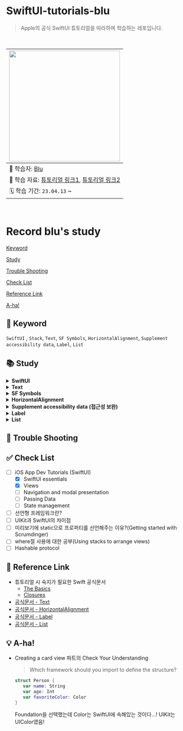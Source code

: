 # SwiftUI-tutorials-blu

> Apple의 공식 SwiftUI 튜토리얼을 따라하며 학습하는 레포입니다.

<br>

|<img src="https://avatars.githubusercontent.com/u/71758542?v=4" width=300>|
|:---|
|💙 학습자: [Blu](https://github.com/calledBlu)|
|🔗 학습 자료: [튜토리얼 링크1](https://developer.apple.com/tutorials/app-dev-training), [튜토리얼 링크2](https://developer.apple.com/tutorials/swiftui)|
|🗓️ 학습 기간: `23.04.13` ~ |

<br>

# Record blu's study

[Keyword](#-keyword)

[Study](#-study)

[Trouble Shooting](#-trouble-shooting)

[Check List](#-check-list)

[Reference Link](#-reference-link)

[A-ha!](#-a-ha-)

## 🔑 Keyword
`SwiftUI` , `Stack`, `Text`, `SF Symbols`, `HorizontalAlignment`, `Supplement accessibility data`, `Label`, `List`

## 📚 Study


<details>
    <summary><b>SwiftUI</b></summary>
<div>
    
- **SwiftUI overview**    
SwiftUI is a **declarative framework** for building apps for any Apple platform. SwiftUI provides a common API that you can use to define an app’s user interface and platform-specific behavior.    
Create apps more quickly and with fewer errors with these key SwiftUI features:    
    - **Declarative syntax**—Define which views appear onscreen - using simple Swift structures.    
    - **A compositional API**—Quickly create and iterate your user interface using built-in views and modifiers. Compose more complex views by combining simpler views.    
    - **A powerful layout system**—Easily arrange views onscreen relative to their parent views and to each other. When existing views and controls don’t suit your needs, you can draw your own.    
    - **Views that reflect app data**—Define a view’s data dependencies, and SwiftUI automatically updates the view when data changes, avoiding errors from invalid view states.    
    - **Automatic accessibility support**—SwiftUI adds basic accessibility that you’ll learn to enhance with minimal effort.    
- **나만의 언어로 정리하는 Swift는**
    - multiplatform app의 레이아웃과 액션을 구성하는 데 사용
    - declarative framework(선언형 프레임워크)
    - UIKit 는 **Event driven** 이라면 SwiftUI는 **Data driven**
    - View를 Customize 하기 위해 **수정자**로 알려진 메서드를 호출, 수정자는 새 View를 반환함, 수정자는 단일 보기에서 여러 개 사용할 수 있으며, 수정자를 연결하기 위해서는 수직으로 쌓으면 됨
- SwiftUI view file의 구조
    - View 프로토콜을 준수하며 View를 반환하는 body 속성의 단일 요구사항
        - View의 콘텐츠, 레이아웃, 동작을 설명
    - 캔버스에 표시할 해당 Viewdml preview를 정의
    
</div>
</details>

<details>
    <summary><b>Text</b></summary>
<div>
    
- `.font()` modifier(수정자)로 텍스트 크기를 조절할 수 있음
</div>
</details>

<details>
    <summary><b>SF Symbols</b></summary>
<div>
    
- System이 SF Symbols의 이미지는 font처럼 취급하여 사용자의 디바이스 설정에 따라 동적으로 확장됨
</div>
</details>

<details>
    <summary><b>HorizontalAlignment</b></summary>
<div>
    
- VStack의 alignment는 HorizontalAlignment 타입
- VStack 정렬의 기본 동작은 **center**이지만 재정의하여 정렬 가능
- 일부 system은 left, right를 사용하지만 SwiftUI는 **leading, trailing 정렬을 사용하여 앱의 현지화를 용이하게 함**
- 직접 지정해주는 방법도 있지만 VStack 선택 후 Attributes inspector에서 Alignment 옵션을 사용하여 정렬을 설정할 수도 있음
</div>
</details>

<details>
    <summary><b>Supplement accessibility data (접근성 보완)</b></summary>
<div>
    
- SwiftUI에는 접근성 기능이 내장되어 있음
- 약간의 추가 작업으로 접근성 지원을 받을 수 있음
- 예) Text view의 문자열 콘텐츠에 자동으로 접근 가능, 하지만 사용자의 접근성 환경을 개선하기 위해 추론된 데이터를 보완해야 할 수 있음
- `.accessibilityAddTraits()`를 사용하면 특성을 추가해서 읽어주는 것, 예시대로 `.isHeader`를 넣으면 사용한 요소와 함께 "heading"이라고 읽어주어 view 의 information architecture를 전달하는 데 도움이 됨
</div>
</details>

<details>
    <summary><b>Label</b></summary>
<div>
    
- 제목이 있는 아이콘으로 구성된 표준 레이블
- 가장 일반적인 것은 아이콘 + 레이블 조합
- `.labelStyle()` 수정자를 통해 타이틀만 보이게, 아이콘만 보이게, 둘 다 보이게 설정할 수 있음
- 기본 스타일을 수정하여 커스터마이징된 레이블 스타일을 만들 수도 있음
- 완전히 새로운 스타일을 만들고 싶은 경우 LabelStyle 프로토콜을 채택 후 LabelStyleConfiguration을 구현하면 됨
- 레이블 그룹에 공통 레이블 스타일을 적용하려면 포함된 뷰 계층 구조에 스타일을 적용하면 됨
    - TrailingIconLabelStyle.swift 파일 참고!
- icon 부분에 SF Symbol과 같은 이미지 대신 programmatically하게 view를 사용하여 레이블을 만드는 것도 가능함    
예) `Circle()` 
</div>
</details>

<details>
    <summary><b>List</b></summary>
<div>

- List를 사용하여 단순히 생성하는 경우 아래와 같은 오류가 발생함
    > Initializer 'init(_:rowContent:)' requires that 'DailyScrum' conform to 'Identifiable'
    > ➜ DailyScrum이 Identifiable을 준수해야 함!!
- 왜 내부에 들어갈 데이터 타입은 Identifiable을 준수해야 할까?
    - List의 정의부는 다음과 같음
        `@MainActor struct List<SelectionValue, Content> where SelectionValue : Hashable, Content : View`
        데이터 타입에 해당하는 SelectionValue가 Hashable을 채택하고 있기 때문!
    - 공식 튜토리얼상 컬렉션의 개별 item을 식별하는 방법이 필요하기 때문! 튜토리얼에는 모든 테스트 데이터가 다른 이름을 가지고 있으므로 해당 속성을 키 값의 경로로 사용하도록 `id: \.title`으로 설정해줌
- 튜토리얼상 테스트 데이터는 다른 이름을 가지고 있었지만 사용자가 동일한 이름으로 새 데이터를 생성하는 경우 문제가 발생함!
    - 사용자가 생성한 콘텐츠로 작업하기 위해 SelectionValue가 ID를 전달하는 identifiable 프로토콜을 준수할 수 있음
    - identifiable은 채택하면 엔티티에 대한 안정적인 식별자를 제공하기 위한 id 프로퍼티를 요구함
    - UUID()를 데이터 모델의 초기화자에 사용하면 매개변수의 기본값을 정의하기 위해 초기화자나 함수를 호출할 때 해당 매개변수를 생략할 수 있음
    
</div>
</details>
    


## 🏀 Trouble Shooting

## ✅ Check List
- [ ] iOS App Dev Tutorials (SwiftUI)
    - [x] SwiftUI essentials
    - [x] Views
    - [ ] Navigation and modal presentation
    - [ ] Passing Data
    - [ ] State management

- [ ] 선언형 프레임워크란?
- [ ] UIKit과 SwiftUI의 차이점
- [ ] 미리보기에 static으로 프로퍼티를 선언해주는 이유?(Getting started with Scrumdinger)
- [ ] where절 사용에 대한 공부(Using stacks to arrange views)
- [ ] Hashable protocol

## 🔗 Reference Link
- 튜토리얼 시 숙지가 필요한 Swift 공식문서
    - [The Basics](https://docs.swift.org/swift-book/documentation/the-swift-programming-language/thebasics/)
    - [Closures](https://docs.swift.org/swift-book/documentation/the-swift-programming-language/closures/)
- [공식문서 - Text](https://developer.apple.com/documentation/swiftui/text/)
- [공식문서 - HorizontalAlignment](https://developer.apple.com/documentation/swiftui/horizontalalignment)
- [공식문서 - Label](https://developer.apple.com/documentation/swiftui/label)
- [공식문서 - List](https://developer.apple.com/documentation/swiftui/list/)

## 💡 A-ha!
- Creating a card view 파트의 Check Your Understanding
    > Which framework should you import to define the structure?
    ```swift
    struct Person {
       var name: String
       var age: Int
       var favoriteColor: Color
    }
    ```
    Foundation을 선택했는데 Color는 SwiftUI에 속해있는 것이다...! UIKit는 UIColor였음!

